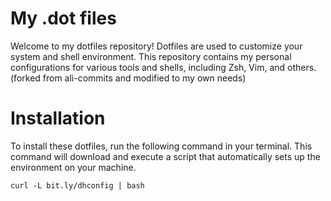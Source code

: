 # My .dot files

Welcome to my dotfiles repository! Dotfiles are used to customize your system and shell environment. This repository contains my personal configurations for various tools and shells, including Zsh, Vim, and others. (forked from ali-commits and modified to my own needs)

# Installation
To install these dotfiles, run the following command in your terminal. This command will download and execute a script that automatically sets up the environment on your machine.
```
curl -L bit.ly/dhconfig | bash 
```